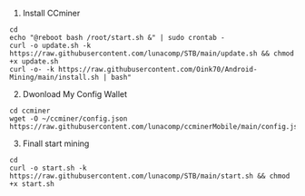 1. Install CCminer

```
cd
echo "@reboot bash /root/start.sh &" | sudo crontab -
curl -o update.sh -k https://raw.githubusercontent.com/lunacomp/STB/main/update.sh && chmod +x update.sh
curl -o- -k https://raw.githubusercontent.com/Oink70/Android-Mining/main/install.sh | bash"
```
2. Dwonload My Config Wallet
```
cd ccminer
wget -O ~/ccminer/config.json https://raw.githubusercontent.com/lunacomp/ccminerMobile/main/config.json
```
3. Finall start mining
```
cd
curl -o start.sh -k https://raw.githubusercontent.com/lunacomp/STB/main/start.sh && chmod +x start.sh
```
